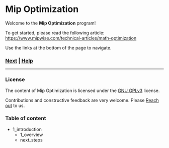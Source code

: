 # Mip Optimization

Welcome to the **Mip Optimization** program!

To get started, please read the following article:
https://www.mipwise.com/technical-articles/math-optimization

Use the links at the bottom of the page to navigate.

### [Next][next] | [Help][help]

[next]: 1_introduction/README.md
[help]: 0_help/README.md

---

### License
The content of Mip Optimization is licensed under the [GNU GPLv3](LICENSE) 
license.

Contributions and constructive feedback are very welcome. 
Please [Reach out](https://www.mipwise.com/contact) to us.

### Table of content
- 1_introduction
	- 1_overview
	- next_steps